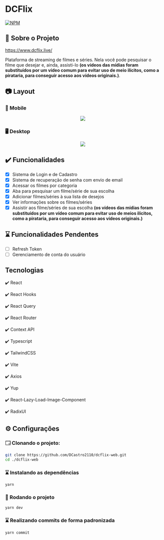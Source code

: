 # DCFlix

[![NPM](https://img.shields.io/npm/l/react)](https://github.com/DCastro2110/dcflix-web/blob/master/LICENSE)

## 📜 Sobre o Projeto

https://www.dcflix.live/

Plataforma de streaming de filmes e séries. Nela você pode pesquisar o filme que desejar e, ainda, assisti-lo **(os vídeos das mídias foram substituídos por um vídeo comum para evitar uso de meio ilícitos, como a pirataria, para conseguir acesso aos vídeos originais.)**.

## 📷 Layout

### 📱 Mobile

<div align="center">
  <img src="https://github.com/DCastro2110/assets/blob/master/raw/DCFlix/mobile.gif"/>
</div>

### 🖥️ Desktop

<div align="center">
  <img src="https://github.com/DCastro2110/assets/blob/master/raw/DCFlix/desktop.gif"/>
</div>

## ✔️ Funcionalidades

- [x] Sistema de Login e de Cadastro
- [x] Sistema de recuperação de senha com envio de email
- [x] Acessar os filmes por categoria
- [x] Aba para pesquisar um filme/série de sua escolha
- [x] Adicionar filmes/séries à sua lista de desejos
- [x] Ver informações sobre os filmes/séries
- [x] Assistir aos filme/séries de sua escolha **(os vídeos das mídias foram substituídos por um vídeo comum para evitar uso de meios ilícitos, como a pirataria, para conseguir acesso aos vídeos originais.)**

## ⌛ Funcionalidades Pendentes

- [ ] Refresh Token
- [ ] Gerenciamento de conta do usuário

## Tecnologias

✔️ React

✔️ React Hooks

✔️ React Query

✔️ React Router

✔️ Context API

✔️ Typescript

✔️ TailwindCSS

✔️ Vite

✔️ Axios

✔️ Yup

✔️ React-Lazy-Load-Image-Component

✔️ RadixUI

## ⚙️ Configurações

### 🗔 Clonando o projeto:

```bash
git clone https://github.com/DCastro2110/dcflix-web.git
cd ./dcflix-web
```

### ⌛ Instalando as dependências

```bash
yarn
```

### 🚀 Rodando o projeto

```bash
yarn dev
```

### ⌛ Realizando commits de forma padronizada

```bash
yarn commit
```
